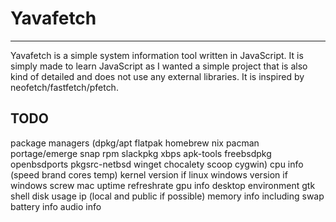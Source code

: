 # Yavafetch

_____

Yavafetch is a simple system information tool written in JavaScript. It is simply made to learn JavaScript as I wanted a simple project that is also kind of detailed and does not use any external libraries. It is inspired by neofetch/fastfetch/pfetch.

## TODO

package managers (dpkg/apt flatpak homebrew nix pacman portage/emerge snap rpm slackpkg xbps apk-tools freebsdpkg openbsdports pkgsrc-netbsd winget chocalety scoop cygwin)
cpu info (speed brand cores temp)
kernel version if linux windows version if windows screw mac
uptime
refreshrate
gpu info 
desktop environment
gtk
shell
disk usage
ip (local and public if possible)
memory info including swap
battery info
audio info
